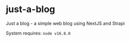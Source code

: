 # just-a-blog
Just a blog - a simple web blog using NextJS and Strapi

System requires:
`node v16.8.0`
